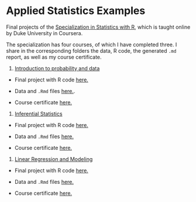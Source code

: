 
Applied Statistics Examples
================

Final projects of the [Specialization in Statistics with R](https://www.coursera.org/specializations/statistics), which is taught online by Duke University in Coursera.

The specialization has four courses, of which I have completed three. I share in the corresponding folders the data, R code, the generated `.md` report, as well as my course certificate.

1.  [Introduction to probability and data](https://www.coursera.org/learn/probability-intro?specialization=statistics)

-   Final project with R code [here.](https://github.com/saidejp/Applied_Statistics_Examples/blob/master/Introduction%20to%20Probability%20and%20Data/EDA_project.md)

-   Data and `.Rmd` files [here.](https://github.com/saidejp/Applied_Statistics_Examples/tree/master/Introduction%20to%20Probability%20and%20Data).

-   Course certificate [here.](https://www.coursera.org/account/accomplishments/certificate/M354ADPZPQEY)

1.  [Inferential Statistics](https://www.coursera.org/learn/inferential-statistics-intro?specialization=statistics)

-   Final project with R code [here.](https://github.com/saidejp/Applied_Statistics_Examples/blob/master/Inferential%20Statistics%20Course/project_github.md)

-   Data and `.Rmd` files [here.](https://github.com/saidejp/Applied_Statistics_Examples/tree/master/Inferential%20Statistics%20Course)

-   Course certificate [here.](https://www.coursera.org/account/accomplishments/certificate/RU7FGSTXB5M9)

1.  [Linear Regression and Modeling](https://www.coursera.org/learn/linear-regression-model?specialization=statistics)

-   Final project with R code [here.](https://github.com/saidejp/Applied_Statistics_Examples/blob/master/Linear%20Regression%20and%20Modeling/reg_model_project_git.md)

-   Data and `.Rmd` files [here.](https://github.com/saidejp/Applied_Statistics_Examples/tree/master/Linear%20Regression%20and%20Modeling)

-   Course certificate [here.](https://www.coursera.org/account/accomplishments/certificate/VN6JQF8SA3BD)
